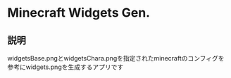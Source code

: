 ﻿# Minecraft Widgets Gen.

## 説明
widgetsBase.pngとwidgetsChara.pngを指定されたminecraftのコンフィグを参考にwidgets.pngを生成するアプリです
